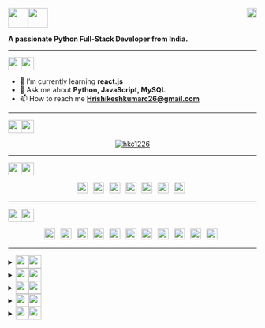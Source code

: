 <p align="left">
  <img src="https://img.shields.io/badge/%F0%9F%91%8B-darkblue?style=flat-square" width="auto" height="40"/><img src="https://img.shields.io/badge/I'm%20Hrishikesh-blue?style=flat-square" width="auto" height="40"/>
  <img align="right" src="https://komarev.com/ghpvc/?username=hkc1226&label=Profile%20views&color=0e75b6&style=flat-square" alt="hkc1226" width="auto" height="20"/>
</p>
<p>
  <b>A passionate Python Full-Stack Developer from India.</b>
</p>

<hr>

<p>
  <img src="https://img.shields.io/badge/%F0%9F%91%A8-ABOUT%20ME-006466?style=flat-square&labelColor=000000" width="auto" height="26"/><img src="https://img.shields.io/badge/-%3A-0B525B?style=flat-square" width="auto" height="26"/>
</p>

- 🌱 I’m currently learning **react.js**
- 💬 Ask me about **Python, JavaScript, MySQL**
- 📫 How to reach me **Hrishikeshkumarc26@gmail.com**

<hr>

<p>
  <img src="https://img.shields.io/badge/%F0%9F%8F%86-GitHub%20Trophies-4D194D?style=flat-square&labelColor=000000"  width="auto" height="26"/><img src="https://img.shields.io/badge/%3A-312244?style=flat-square"  width="auto" height="26"/>
</p>

<p align="center" dir="auto">
  <a href="https://github.com/hkc1226?tab=repositories" target="_blank">
    <img src="https://github-profile-trophy.vercel.app/?username=hkc1226&row=2&column=7&margin-w=6" alt="hkc1226" />
  </a>
</p>

<hr>

<p>
  <img src="https://img.shields.io/badge/%F0%9F%94%97-CONNECT%20WITH%20ME%20ON-5F3D9C?style=flat-square&labelColor=000000" width="auto" height="26"/><img src="https://img.shields.io/badge/-%3A-563D7C?&style=flat-square" width="auto" height="26"/>
</p>

<p align="center" dir="auto">  
  <a href="https://github.com/hkc1226/" target="_blank"><img src="https://img.shields.io/badge/GitHub-100000?style=flat-square&logo=github&logoColor=100000&labelColor=EBEBEB&color=100000" width="auto" height="22"/></a>&ensp;
  <a href="https://leetcode.com/hkc1226/" target="_blank"><img src="https://img.shields.io/badge/-LeetCode-FFA116?style=flat-square&logo=LeetCode&logoColor=E34F26&labelColor=EBEBEB&color=FFA116" width="auto" height="22"/></a>&ensp;
  <a href="https://www.hackerrank.com/Hkc1226/" target="_blank"><img src="https://img.shields.io/badge/-HackerRank-2EC866?style=flat-square&logo=Hackerrank&logoColor=00751F&labelColor=EBEBEB&color=00751F" width="auto" height="22"/></a>&ensp;
  <a href="https://auth.geeksforgeeks.org/user/hkc1226/" target="_blank"><img src="https://img.shields.io/badge/-GeeksForGeeks-298D46?style=flat-square&logo=geeksforgeeks&logoColor=298D46&labelColor=EBEBEB&color=298D46" width="auto" height="22"/></a>&ensp;
  <a href="https://codepen.io/HKC1226/" target="_blank"><img src="https://img.shields.io/badge/-CodePen-000000?style=flat-square&logo=codepen&logoColor=000000&labelColor=EBEBEB&color=black" width="auto" height="22"/></a>&ensp;
  <a href="https://www.linkedin.com/in/hkc1226/" target="_blank"><img src="https://img.shields.io/badge/-LinkedIn-0077B5?style=flat-square&logo=linkedin&logoColor=0072B1&labelColor=EBEBEB&color=0072B1" width="auto" height="22"/></a>&ensp;
  <a href="https://indeedhi.re/3PD8vju" target="_blank"><img src="https://img.shields.io/badge/-Indeed-003A9B?style=flat-square&logo=indeed&logoColor=003A9B&labelColor=EBEBEB&color=003A9B" width="auto" height="22"/></a>&ensp;
</p>

<hr>

<p>
  <img src="https://img.shields.io/badge/%F0%9F%8E%AF-TECH%20STACKS%20-1572B6?style=flat-square&labelColor=000000" width="auto" height="26"/><img src="https://img.shields.io/badge/-%3A-044F88?&style=flat-square" width="auto" height="26"/>
</p>
<p align="center" dir="auto" row="2" column="5">
  <img src="https://img.shields.io/badge/-HTML-E34F26?style=fflat-square&logo=html5&logoColor=E34F26&labelColor=EBEBEB&color=E34F26" width="auto" height="22"/>&ensp;
  <img src="https://img.shields.io/badge/-CSS-1572B6?style=fflat-square&logo=css3&logoColor=1572B6&labelColor=EBEBEB&color=1572B6" width="auto" height="22"/>&ensp;
  <img src="https://img.shields.io/badge/-Sass-CC6699?style=fflat-square&logo=sass&logoColor=CC6699&labelColor=EBEBEB&color=CC6699" width="auto" height="22"/>&ensp;
  <img src="https://img.shields.io/badge/-Bootstrap-563D7C?style=fflat-square&logo=bootstrap&logoColor=563D7C&labelColor=EBEBEB&color=563D7C" width="auto" height="22"/>&ensp;
  <img src="https://img.shields.io/badge/-JavaScript-323330?style=fflat-square&logo=javascript&logoColor=323330&labelColor=F0DB4F&color=3F8F8F" width="auto" height="22"/>&ensp;
  <img src="https://img.shields.io/badge/-Programming%20C-00599C?style=fflat-square&logo=c&logoColor=00599C&labelColor=EBEBEB&color=044F88" width="auto" height="22"/>&ensp;
  <img src="https://img.shields.io/badge/-C++-00599C?style=fflat-square&logo=c%2B%2B&logoColor=00599C&labelColor=EBEBEB&color=00599C" width="auto" height="22"/>&ensp;
  <img src="https://img.shields.io/badge/-Python-FFA116?style=fflat-square&logo=python&logoColor=306998&labelColor=FFD43B&color=306998" width="auto" height="22"/>&ensp;
  <img src="https://img.shields.io/badge/-Django-092E20?style=fflat-square&logo=django&logoColor=green&labelColor=092E20&color=2B8C67" width="auto" height="22"/>&ensp;
  <img src="https://img.shields.io/badge/-MySQL-FFA116?style=fflat-square&logo=mysql&logoColor=FFFFFF&labelColor=00758F&color=F29111" width="auto" height="22"/>&ensp;
  <img src="https://img.shields.io/badge/-PostgreSQL-316192?style=fflat-square&logo=postgresql&logoColor=0064A5&labelColor=EBEBEB&color=316192" width="auto" height="22"/>&ensp;
</p>

<hr>

<details align="left" dir="auto">
  <summary><sub><sub><img src="https://img.shields.io/badge/GitHub Stats-44545F?style=flat-square&logo=github&logoColor=FFFFFF&labelColor=000000" width="auto" height="26"/><img src="https://img.shields.io/badge/-%3A-162233?&style=flat-square" width="auto" height="26"/></sub></sub></summary>
  <br>
  <p align="center" dir="auto"><img align="center" src="https://github-readme-stats.vercel.app/api?username=hkc1226&theme=dark&show_icons=true&locale=en" alt="GitHub Stats" width="400" height="auto"/></p>
</details>

 <details align="left" dir="auto">
   <summary><sub><sub><img src="https://img.shields.io/badge/%F0%9F%93%8A-Languages%20Used%20Stats%3A-2B8C67?labelColor=000000&style=flat-square" width="auto" height="26"/><img src="https://img.shields.io/badge/-%3A-darkgreen?&style=flat-square" width="auto" height="26"/></sub></sub></summary>
   <br>
   <p align="center" dir="auto"><img src="https://github-readme-stats.vercel.app/api/top-langs?username=hkc1226&show_icons=true&theme=dark&locale=en&layout=compact" alt="Language Used Stats" width="400" height="auto"/></p>
 </details>

<details>
  <summary><sub><sub><img src="https://img.shields.io/badge/%F0%9F%94%A5-GitHub%20Streak%20Stats%20Card-black?style=flat-square&labelColor=black&color=992544" width="auto" height="26" /><img src="https://img.shields.io/badge/-%3A-AA3E0F?style=flat-square" width="auto" height="26"/></sub></sub></summary>
  <br>
  <p align="center" dir="auto"><img align="center" src="https://github-readme-streak-stats.herokuapp.com/?user=hkc1226&theme=dark" alt="GitHub Streak Stats Card" width="400" height="auto"/></p>
</details>

<details align="left" dir="auto">
  <summary><sub><sub><img src="https://img.shields.io/badge/%F0%9F%94%9D-Top%20Contributed%20Repositry-084F33?labelColor=000000&style=flat-square" width="auto" height="26"/><img src="https://img.shields.io/badge/-%3A-033320?style=flat-square" width="auto" height="26"/></sub></sub></summary>
  <br>
  <p align="center" dir="auto"><img src="https://github-contributor-stats.vercel.app/api?username=hkc1226&limit=5&theme=dark&combine_all_yearly_contributions=true" alt="Top Contributed Repo" width="400" height="auto"/></p>
</details>

<details>
  <summary><sub><sub><img src="https://img.shields.io/badge/-LeetCode%20Progress%20Report%20Card-4B5320?style=flat-square&logo=LeetCode&logoColor=FFFFFF&labelColor=000000" width="auto" height="26"/><img src="https://img.shields.io/badge/-%3A-373E0F?style=flat-square" width="auto" height="26"/></sub></sub></summary>
  <br>
  <p align="center" dir="auto"><a href="https://github.com/hkc1226/leetcode-stats"><img src="https://leetcode-stats-six.vercel.app/?username=hkc1226&theme=dark" alt="LeetCode Stats" width="400" height="auto"/></a></p>
</details>


<!-- [![Hrishikesh's GitHub activity graph](https://github-readme-activity-graph.vercel.app/graph?username=hkc1226&bg_color=211c20&color=88ff25&line=ffdc63&point=8aff63&area=true&hide_border=true)](https://github.com/hkc1226/github-readme-activity-graph) -->
